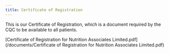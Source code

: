 ```yaml
---
title: Certificate of Registration
---
```


This is our Certificate of Registration, which is a document required by the CQC to be available to all patients.

[Certificate of Registration for Nutrition Associates Limited.pdf](/documents/Certificate of Registration for Nutrition Associates Limited.pdf)